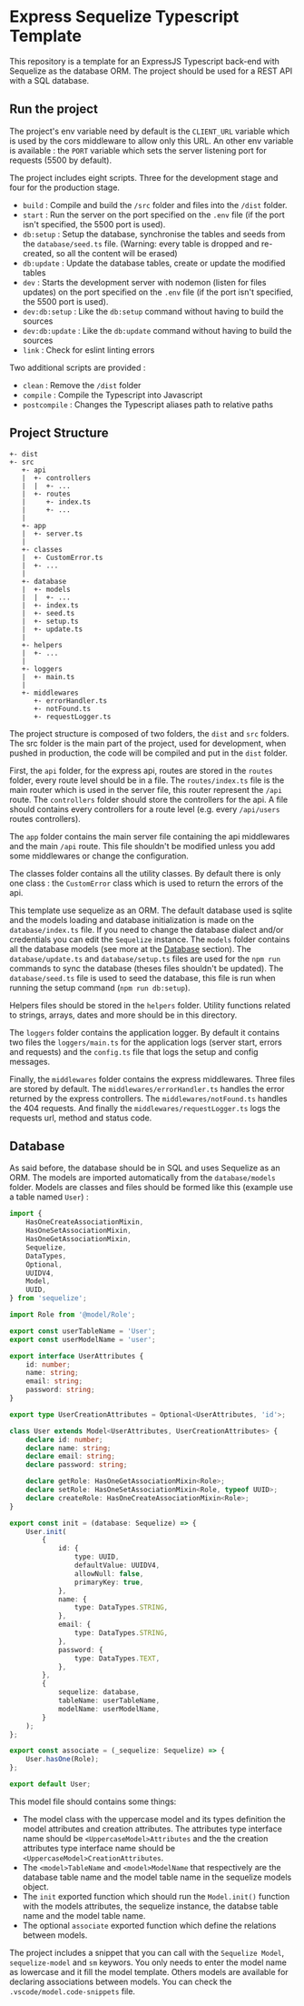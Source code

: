 # Express Sequelize Typescript Template

This repository is a template for an ExpressJS Typescript back-end with Sequelize as the database ORM. The project should be used for a REST API with a SQL database.

## Run the project

The project's env variable need by default is the `CLIENT_URL` variable which is used by the cors middleware to allow only this URL. An other env variable is available : the `PORT` variable which sets the server listening port for requests (5500 by default).

The project includes eight scripts. Three for the development stage and four for the production stage.
- `build` : Compile and build the `/src` folder and files into the `/dist` folder.
- `start` : Run the server on the port specified on the `.env` file (if the port isn't specified, the 5500 port is used).
- `db:setup` : Setup the database, synchronise the tables and seeds from the `database/seed.ts` file. (Warning: every table is dropped and re-created, so all the content will be erased)
- `db:update` : Update the database tables, create or update the modified tables
- `dev` : Starts the development server with nodemon (listen for files updates) on the port specified on the `.env` file (if the port isn't specified, the 5500 port is used).
- `dev:db:setup` : Like the `db:setup` command without having to build the sources
- `dev:db:update` : Like the `db:update` command without having to build the sources
- `link` : Check for eslint linting errors

Two additional scripts are provided :
- `clean` : Remove the `/dist` folder
- `compile` : Compile the Typescript into Javascript
- `postcompile` : Changes the Typescript aliases path to relative paths 

## Project Structure

```
+- dist
+- src
   +- api
   |  +- controllers
   |  |  +- ...
   |  +- routes
   |     +- index.ts
   |     +- ...
   |
   +- app
   |  +- server.ts
   | 
   +- classes
   |  +- CustomError.ts
   |  +- ...
   |
   +- database
   |  +- models
   |  |  +- ...
   |  +- index.ts
   |  +- seed.ts
   |  +- setup.ts
   |  +- update.ts
   |
   +- helpers
   |  +- ...
   |
   +- loggers
   |  +- main.ts
   |
   +- middlewares
      +- errorHandler.ts
      +- notFound.ts
      +- requestLogger.ts

```

The project structure is composed of two folders, the `dist` and `src` folders. The src folder is the main part of the project, used for development, when pushed in production, the code will be compiled and put in the `dist` folder.  

First, the `api` folder, for the express api, routes are stored in the `routes` folder, every route level should be in a file. The `routes/index.ts` file is the main router which is used in the server file, this router represent the `/api` route. The `controllers` folder should store the controllers for the api. A file should contains every controllers for a route level (e.g. every `/api/users` routes controllers).

The `app` folder contains the main server file containing the api middlewares and the main `/api` route. This file shouldn't be modified unless you add some middlewares or change the configuration.  

The classes folder contains all the utility classes. By default there is only one class : the `CustomError` class which is used to return the errors of the api.

This template use sequelize as an ORM. The default database used is sqlite and the models loading and database initialization is made on the `database/index.ts` file. If you need to change the database dialect and/or credentials you can edit the `Sequelize` instance. The `models` folder contains all the database models (see more at the [Database](#database) section). The `database/update.ts` and `database/setup.ts` files are used for the `npm run` commands to sync the database (theses files shouldn't be updated). The `database/seed.ts` file is used to seed the database, this file is run when running the setup command (`npm run db:setup`).

Helpers files should be stored in the `helpers` folder. Utility functions related to strings, arrays, dates and more should be in this directory.

The `loggers` folder contains the application logger. By default it contains two files the `loggers/main.ts` for the application logs (server start, errors and requests) and the `config.ts` file that logs the setup and config messages.

Finally, the `middlewares` folder contains the express middlewares. Three files are stored by default. The `middlewares/errorHandler.ts` handles the error returned by the express controllers. The `middlewares/notFound.ts` handles the 404 requests. And finally the `middlewares/requestLogger.ts` logs the requests url, method and status code.

## Database

As said before, the database should be in SQL and uses Sequelize as an ORM. The models are imported automatically from the `database/models` folder. Models are classes and files should be formed like this (example use a table named `User`) :
```typescript
import {
	HasOneCreateAssociationMixin,
	HasOneSetAssociationMixin,
	HasOneGetAssociationMixin,
	Sequelize,
	DataTypes,
	Optional,
	UUIDV4,
	Model,
	UUID,
} from 'sequelize';

import Role from '@model/Role';

export const userTableName = 'User';
export const userModelName = 'user';

export interface UserAttributes {
	id: number;
	name: string;
	email: string;
	password: string;
}

export type UserCreationAttributes = Optional<UserAttributes, 'id'>;

class User extends Model<UserAttributes, UserCreationAttributes> {
	declare id: number;
	declare name: string;
	declare email: string;
	declare password: string;

	declare getRole: HasOneGetAssociationMixin<Role>;
	declare setRole: HasOneSetAssociationMixin<Role, typeof UUID>;
	declare createRole: HasOneCreateAssociationMixin<Role>;
}

export const init = (database: Sequelize) => {
	User.init(
		{
			id: {
				type: UUID,
				defaultValue: UUIDV4,
				allowNull: false,
				primaryKey: true,
			},
			name: {
				type: DataTypes.STRING,
			},
			email: {
				type: DataTypes.STRING,
			},
			password: {
				type: DataTypes.TEXT,
			},
		},
		{
			sequelize: database,
			tableName: userTableName,
			modelName: userModelName,
		}
	);
};

export const associate = (_sequelize: Sequelize) => {
	User.hasOne(Role);
};

export default User;
```

This model file should contains some things:
- The model class with the uppercase model and its types definition the model attributes and creation attributes. The attributes type interface name should be `<UppercaseModel>Attributes` and the the creation attributes type interface name should be `<UppercaseModel>CreationAttributes`.
- The `<model>TableName` and `<model>ModelName` that respectively are the database table name and the model table name in the sequelize models object.
- The `init` exported function which should run the `Model.init()` function with the models attributes, the sequelize instance, the databse table name and the model table name.
- The optional `associate` exported function which define the relations between models.

The project includes a snippet that you can call with the `Sequelize Model`, `sequelize-model` and `sm` keywors. You only needs to enter the model name as lowercase and it fill the model template. Others models are available for declaring associations between models. You can check the `.vscode/model.code-snippets` file.